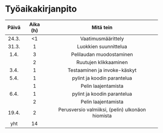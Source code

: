 # Työaikakirjanpito
|Päivä|Aika (h)|         Mitä tein      |
|:---:|:------:|:----------------------:|
|24.3. |<1      |Vaatimusmäärittely      |
|31.3. |1       |Luokkien suunnittelua   |
|1.4. |3       |Pelilaudan muodostaminen|
|     |2       |Ruutujen klikkaaminen   |
|3.4.  |1       |Testaaminen ja invoke-käskyt|
|5.4.|1|pylint ja koodin parantelua|
||1|Pelin laajentamista|
|6.4.|1|pylint ja koodin parantelua|
||2|Pelin laajentamista|
|19.4.|2|Perusversio valmiiksi, (pelin) ulkonäon hiomista|
|yht|14|
